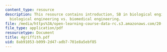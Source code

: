 ```yaml
---
content_type: resource
description: This resource contains introduction, SB in biological engineering, and
  biological engineering vs. biomedical engineering.
file: /media/https%3A/open-learning-course-data-rc.s3.amazonaws.com/20-010j-introduction-to-bioengineering-be-010j-spring-2006/8ab91053b0992d47adb7701e8a5ebf85_4griffith.pdf
file_type: application/pdf
resourcetype: Document
title: 4griffith.pdf
uid: 8ab91053-b099-2d47-adb7-701e8a5ebf85
---
```

